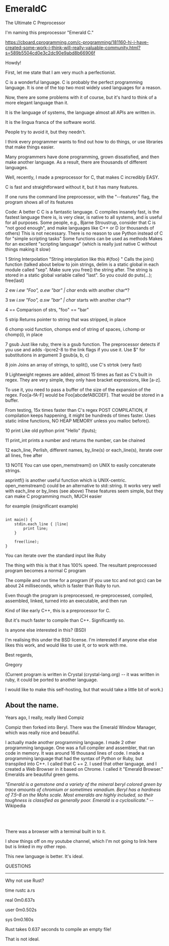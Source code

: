 # EmeraldC
The Ultimate C Preprocessor


I'm naming this preprocessor "Emerald C."

https://cboard.cprogramming.com/c-programming/181160-hi-i-have-created-some-work-i-think-will-really-valuable-community.html?s=589b5504cd0e3c2dc90e9abd8b66906f



Howdy!

First, let me state that I am very much a perfectionist.


C is a wonderful language. C is probably the perfect programming language. It is one of the top two most widely used languages for a reason.


Now, there are some problems with it of course, but it's hard to think of a more elegant language than it.


It is the language of systems, the language almost all APIs are written in.


It is the lingua franca of the software world.

People try to avoid it, but they needn't.

I think every programmer wants to find out how to do things, or use libraries that make things easier.

Many programmers have done programming, grown dissatisfied, and then make another language. As a result, there are thousands of different languages.


Well, recently, I made a preprocessor for C, that makes C incredibly EASY.


C is fast and straightforward without it, but it has many features.




If one runs the command line preprocessor, with the "--features" flag, the program shows all of its features


Code:
A better C
C is a fantastic language. C compiles insanely fast, is the fastest language there is, is very clear, is native to all systems, and is useful for all purposes.
Some people, e.g., Bjarne Stroustrup, consider that C is "not good enough", and make languages like C++ or D (or thousands of others)
This is not necessary.
There is no reason to use Python instead of C for "simple scripting tasks"
Some functions can be used as methods
Makes for an excellent "scripting language" (which is really just native C without things making it slow)


1      String     Interpolation "String interplation like this #{foo} " Calls the join() function (talked about below to join strings,
delim is a static global in each module called "sep".
Make sure you free() the string after. The string is stored in a static global variable called "last".
So you could do puts(...); free(last)

2      ew     *i.ew "Foo", a.ew "bar" | char* ends with another char*?

3      sw     *i.sw "Foo", a.sw "bar" | char* starts with another char*?

4      ==     Comparison of strs, "foo" == "bar"

5      strip     Returns pointer to string that was stripped, in place

6      chomp     void function, chomps end of string of spaces, i.chomp or chomp(i), in place

7      gsub     Just like ruby, there is a gsub function.
The preprocessor detects if you use and adds -lpcre2-8 to the link flags if you use it. Use $" for substitutions in argument 3 gsub(a, b, c)

8      join     Joins an array of strings, to split(), use C's strtok (very fast)

9      Lightweight     regexes are added, almost 15 times as fast as C's built in regex. They are very simple, they only have bracket expressions, like [a-z].

To use it, you need to pass a buffer of the size of the expansion of the regex. Foo[a-fA-F] would be Foo[abcdefABCDEF]. That would be stored in a buffer.

From testing, 15x times faster than C's regex POST COMPILATION, if compilation keeps happening, it might be hundreds of times faster. 
Uses static inline functions, NO HEAP MEMORY unless you malloc before().

10      print     Like old python print "Hello" (fputs);

11      print_int     prints a number and returns the number, can be chained

12      each_line,     Perlish, different names, by_line(s) or each_line(s), iterate over all lines, free after

13      NOTE     You can use open_memstream() on UNIX to easily concatenate strings.

asprintf() is another useful function which is UNIX-centric. open_memstream() could be an alternative to std::string.
It works very well with each_line or by_lines (see above)
These features seem simple, but they can make C programming much, MUCH easier

for example (insignificant example)



<pre>
<code>
int main() {
    stdin.each_line { |line|
        print line;
    }

    free(line);
}
</code></pre>
You can iterate over the standard input like Ruby


The thing with this is that it has 100% speed. The resultant preprocessed program becomes a normal C program



The compile and run time for a program (if you use tcc and not gcc) can be about 24 milliseconds, which is faster than Ruby to run.


Even though the program is preprocessed, re-preprocessed, compiled, assembled, linked, turned into an executable, and then run


Kind of like early C++, this is a preprocessor for C.

But it's much faster to compile than C++. Significantly so.

Is anyone else interested in this? (BSD)


I'm realising this under the BSD license. I'm interested if anyone else else likes this work, and would like to use it, or to work with me.

Best regards,

Gregory


(Current program is written in Crystal (crystal-lang.org) -- it was written in ruby, it could be ported to another language.

I would like to make this self-hosting, but that would take a little bit of work.)

<h2>About the name.</h2>


Years ago, I really, really liked Compiz


Compiz then forked into Beryl. There was the Emerald Window Manager, which was really nice and beautiful.


I actually made another programming language. I made 2 other programming language. One was a full compiler and assembler, that ran code in memory. It was around 16 thousand lines of code. I made a programming language that had the syntax of Python or Ruby, but transpiled into C++. I called that C += 2. I used that other language, and I created a Web Browser in it based on Chrome. I called it "Emerald Browser." Emeralds are beautiful green gems.


<i>
    "Emerald is a gemstone and a variety of the mineral beryl colored green by trace amounts of chromium or sometimes vanadium. Beryl has a hardness of 7.5–8 on the Mohs scale. Most emeralds are highly included, so their toughness is classified as generally poor. Emerald is a cyclosilicate."</i> --Wikipedia


<br/><br/><br/>There was a browser with a terminal built in to it.

I show things off on my youtube channel, which I'm not going to link here but is linked in my other repo.

This new language is better. It's ideal.

QUESTIONS

--------------------------------------------------------------------

Why not use Rust?


time rustc a.rs

real	0m0.637s

user	0m0.502s

sys	0m0.160s


Rust takes 0.637 seconds to compile an empty file!

That is not ideal.
